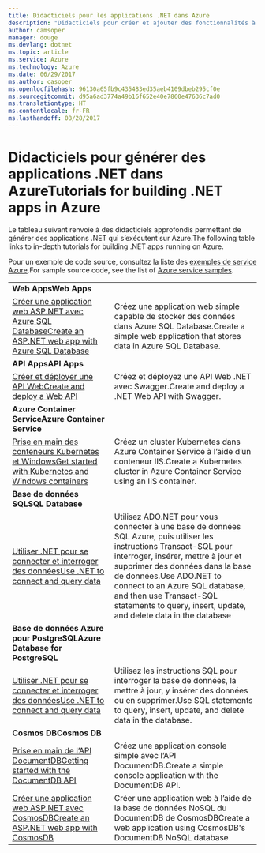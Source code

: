 ```yaml
---
title: Didacticiels pour les applications .NET dans Azure
description: "Didacticiels pour créer et ajouter des fonctionnalités à vos applications .NET web et mobiles à l’aide des services Azure."
author: camsoper
manager: douge
ms.devlang: dotnet
ms.topic: article
ms.service: Azure
ms.technology: Azure
ms.date: 06/29/2017
ms.author: casoper
ms.openlocfilehash: 96130a65fb9c435483ed35aeb4109dbeb295cf0e
ms.sourcegitcommit: d95a6ad3774a49b16f652e40e7860e47636c7ad0
ms.translationtype: HT
ms.contentlocale: fr-FR
ms.lasthandoff: 08/28/2017
---
```

# <a name="tutorials-for-building-net-apps-in-azure"></a><span data-ttu-id="ac77e-103">Didacticiels pour générer des applications .NET dans Azure</span><span class="sxs-lookup"><span data-stu-id="ac77e-103">Tutorials for building .NET apps in Azure</span></span>

<span data-ttu-id="ac77e-104">Le tableau suivant renvoie à des didacticiels approfondis permettant de générer des applications .NET qui s’exécutent sur Azure.</span><span class="sxs-lookup"><span data-stu-id="ac77e-104">The following table links to in-depth tutorials for building .NET apps running on Azure.</span></span>

<span data-ttu-id="ac77e-105">Pour un exemple de code source, consultez la liste des [exemples de service Azure](https://azure.microsoft.com/resources/samples/?platform=dotnet).</span><span class="sxs-lookup"><span data-stu-id="ac77e-105">For sample source code, see the list of [Azure service samples](https://azure.microsoft.com/resources/samples/?platform=dotnet).</span></span>

| | |
|---|---|
| <span data-ttu-id="ac77e-106">**Web Apps**</span><span class="sxs-lookup"><span data-stu-id="ac77e-106">**Web Apps**</span></span>||
| <span data-ttu-id="ac77e-107">[Créer une application web ASP.NET avec Azure SQL Database][1]</span><span class="sxs-lookup"><span data-stu-id="ac77e-107">[Create an ASP.NET web app with Azure SQL Database][1]</span></span> | <span data-ttu-id="ac77e-108">Créez une application web simple capable de stocker des données dans Azure SQL Database.</span><span class="sxs-lookup"><span data-stu-id="ac77e-108">Create a simple web application that stores data in Azure SQL Database.</span></span> | 
| <span data-ttu-id="ac77e-109">**API Apps**</span><span class="sxs-lookup"><span data-stu-id="ac77e-109">**API Apps**</span></span>||
| <span data-ttu-id="ac77e-110">[Créer et déployer une API Web][3]</span><span class="sxs-lookup"><span data-stu-id="ac77e-110">[Create and deploy a Web API][3]</span></span> | <span data-ttu-id="ac77e-111">Créez et déployez une API Web .NET avec Swagger.</span><span class="sxs-lookup"><span data-stu-id="ac77e-111">Create and deploy a .NET Web API with Swagger.</span></span> | 
| <span data-ttu-id="ac77e-112">**Azure Container Service**</span><span class="sxs-lookup"><span data-stu-id="ac77e-112">**Azure Container Service**</span></span> ||
| <span data-ttu-id="ac77e-113">[Prise en main des conteneurs Kubernetes et Windows][4]</span><span class="sxs-lookup"><span data-stu-id="ac77e-113">[Get started with Kubernetes and Windows containers][4]</span></span> | <span data-ttu-id="ac77e-114">Créez un cluster Kubernetes dans Azure Container Service à l’aide d’un conteneur IIS.</span><span class="sxs-lookup"><span data-stu-id="ac77e-114">Create a Kubernetes cluster in Azure Container Service using an IIS container.</span></span>
| <span data-ttu-id="ac77e-115">**Base de données SQL**</span><span class="sxs-lookup"><span data-stu-id="ac77e-115">**SQL Database**</span></span> ||
| <span data-ttu-id="ac77e-116">[Utiliser .NET pour se connecter et interroger des données][5]</span><span class="sxs-lookup"><span data-stu-id="ac77e-116">[Use .NET to connect and query data][5]</span></span> | <span data-ttu-id="ac77e-117">Utilisez ADO.NET pour vous connecter à une base de données SQL Azure, puis utiliser les instructions Transact-SQL pour interroger, insérer, mettre à jour et supprimer des données dans la base de données.</span><span class="sxs-lookup"><span data-stu-id="ac77e-117">Use ADO.NET to connect to an Azure SQL database, and then use Transact-SQL statements to query, insert, update, and delete data in the database</span></span> | 
| <span data-ttu-id="ac77e-118">**Base de données Azure pour PostgreSQL**</span><span class="sxs-lookup"><span data-stu-id="ac77e-118">**Azure Database for PostgreSQL**</span></span> ||
| <span data-ttu-id="ac77e-119">[Utiliser .NET pour se connecter et interroger des données][6]</span><span class="sxs-lookup"><span data-stu-id="ac77e-119">[Use .NET to connect and query data][6]</span></span> | <span data-ttu-id="ac77e-120">Utilisez les instructions SQL pour interroger la base de données, la mettre à jour, y insérer des données ou en supprimer.</span><span class="sxs-lookup"><span data-stu-id="ac77e-120">Use SQL statements to query, insert, update, and delete data in the database.</span></span> | 
| <span data-ttu-id="ac77e-121">**Cosmos DB**</span><span class="sxs-lookup"><span data-stu-id="ac77e-121">**Cosmos DB**</span></span> ||
| <span data-ttu-id="ac77e-122">[Prise en main de l’API DocumentDB][7]</span><span class="sxs-lookup"><span data-stu-id="ac77e-122">[Getting started with the DocumentDB API][7]</span></span> | <span data-ttu-id="ac77e-123">Créez une application console simple avec l’API DocumentDB.</span><span class="sxs-lookup"><span data-stu-id="ac77e-123">Create a simple console application with the DocumentDB API.</span></span> | 
| <span data-ttu-id="ac77e-124">[Créer une application web ASP.NET avec CosmosDB][8]</span><span class="sxs-lookup"><span data-stu-id="ac77e-124">[Create an ASP.NET web app with CosmosDB][8]</span></span> | <span data-ttu-id="ac77e-125">Créer une application web à l’aide de la base de données NoSQL du DocumentDB de CosmosDB</span><span class="sxs-lookup"><span data-stu-id="ac77e-125">Create a web application using CosmosDB's DocumentDB NoSQL database</span></span> | 

[1]: /azure/app-service-web/app-service-web-tutorial-dotnet-sqldatabase
[2]: /azure/documentdb/documentdb-dotnet-application
[3]: /azure/app-service-api/app-service-api-dotnet-get-started
[4]: /azure/container-service/container-service-kubernetes-windows-walkthrough
[5]: /azure/sql-database/sql-database-connect-query-dotnet
[6]: /azure/postgresql/connect-csharp
[7]: /azure/cosmos-db/documentdb-dotnetcore-get-started
[8]: /azure/cosmos-db/documentdb-dotnet-application
